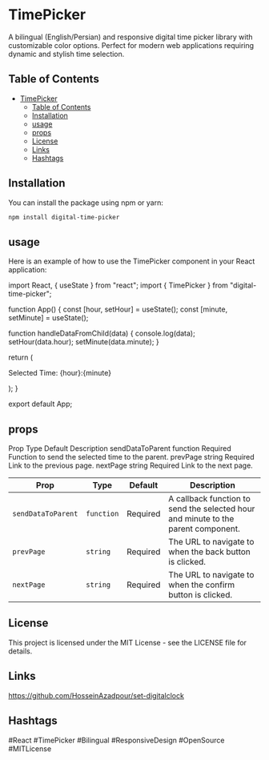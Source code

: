 # TimePicker

A bilingual (English/Persian) and responsive digital time picker library with customizable color options. Perfect for modern web applications requiring dynamic and stylish time selection.

## Table of Contents

- [TimePicker](#timepicker)
  - [Table of Contents](#table-of-contents)
  - [Installation](#installation)
  - [usage](#usage)
  - [props](#props)
  - [License](#license)
  - [Links](#links)
  - [Hashtags](#hashtags)

## Installation

You can install the package using npm or yarn:

```bash
npm install digital-time-picker
```

## usage

Here is an example of how to use the TimePicker component in your React application:

import React, { useState } from "react";
import { TimePicker } from "digital-time-picker";

function App() {
const [hour, setHour] = useState();
const [minute, setMinute] = useState();

function handleDataFromChild(data) {
console.log(data);
setHour(data.hour);
setMinute(data.minute);
}

return (

<div className='App'>
<TimePicker
prevPage={"/"}
nextPage={"/about"}
sendDataToParent={handleDataFromChild}
/>
<p>Selected Time: {hour}:{minute}</p>
</div>
);
}

export default App;

## props

Prop Type Default Description
sendDataToParent function Required Function to send the selected time to the parent.
prevPage string Required Link to the previous page.
nextPage string Required Link to the next page.

| Prop               | Type       | Default  | Description                                                                       |
| ------------------ | ---------- | -------- | --------------------------------------------------------------------------------- |
| `sendDataToParent` | `function` | Required | A callback function to send the selected hour and minute to the parent component. |
| `prevPage`         | `string`   | Required | The URL to navigate to when the back button is clicked.                           |
| `nextPage`         | `string`   | Required | The URL to navigate to when the confirm button is clicked.                        |

## License

This project is licensed under the MIT License - see the LICENSE file for details.

## Links

https://github.com/HosseinAzadpour/set-digitalclock

## Hashtags

#React #TimePicker #Bilingual #ResponsiveDesign #OpenSource #MITLicense
